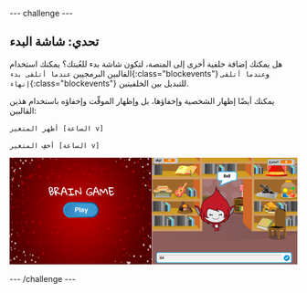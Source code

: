 \--- challenge \---

## تحدي: شاشة البدء

هل يمكنك إضافة خلفية أخرى إلى المنصة، لتكون شاشة بدء للعُبتك؟ يمكنك استخدام القالبين البرمجيين `عندما أتلقى بدء`{:class="blockevents"} و`عندما أتلقى إنهاء`{:class="blockevents"} للتبديل بين الخلفيتين.

يمكنك أيضًا إظهار الشخصية وإخفاؤها، بل وإظهار الموقِّت وإخفاؤه باستخدام هذين القالبين:

```blocks
أظهر المتغير [الساعة v]
```

```blocks
أخفِ المتغير [الساعة v]
```

![لقطة الشاشة](images/brain-startscreen.png)

\--- /challenge \---